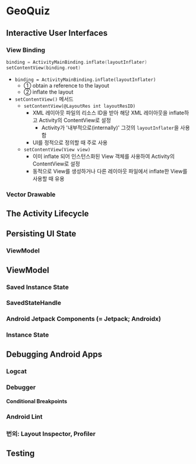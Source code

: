 # GeoQuiz

## Interactive User Interfaces

### View Binding

```kotlin
binding = ActivityMainBinding.inflate(layoutInflater)
setContentView(binding.root)
```

- `binding = ActivityMainBinding.inflate(layoutInflater)`
  - ① obtain a reference to the layout
  - ② inflate the layout
- `setContentView()` 메서드
  - `setContentView(@LayoutRes int layoutResID)`
    - XML 레이아웃 파일의 리소스 ID을 받아 해당 XML 레이아웃을 inflate하고 Activity의 ContentView로 설정
      - Activity가 '내부적으로(internally)' 그것의 `layoutInflater`을 사용함
    - UI를 정적으로 정의할 때 주로 사용
  - `setContentView(View view)`
    - 이미 inflate 되어 인스턴스화된 View 객체를 사용하여 Activity의 ContentView로 설정
    - 동적으로 View를 생성하거나 다른 레이아웃 파일에서 inflate한 View를 사용할 때 유용

### Vector Drawable

## The Activity Lifecycle

## Persisting UI State

### ViewModel


## ViewModel

### Saved Instance State

### SavedStateHandle

### Android Jetpack Components (= Jetpack; Androidx)

### Instance State

## Debugging Android Apps

### Logcat

### Debugger

#### Conditional Breakpoints

### Android Lint

### 번외: Layout Inspector, Profiler

## Testing
